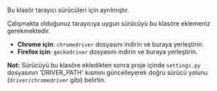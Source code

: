 Bu klasör tarayıcı sürücüleri için ayrılmıştır. 

Çalışmakta olduğunuz tarayıcıya uygun sürücüyü bu klasöre eklemeniz gerekmektedir.

- **Chrome için**: `chromedriver` dosyasını indirin ve buraya yerleştirin.
- **Firefox için**: `geckodriver` dosyasını indirin ve buraya yerleştirin.

**Not:** Sürücüyü bu klasöre ekledikten sonra proje içinde `settings.py` dosyasının 'DRIVER_PATH' kısmını güncelleyerek doğru sürücü yolunu (`driver/chromedriver` gibi) belirtin.
